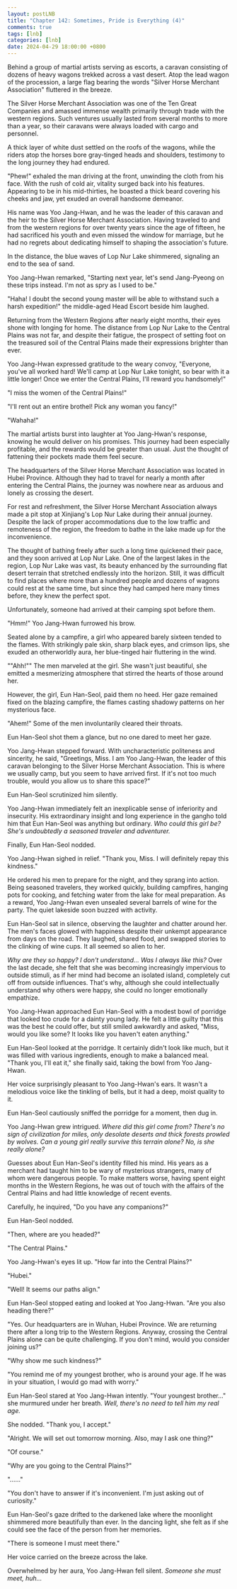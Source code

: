 ```yaml
---
layout: postLNB
title: "Chapter 142: Sometimes, Pride is Everything (4)"
comments: true
tags: [lnb]
categories: [lnb]
date: 2024-04-29 18:00:00 +0800
---
```


Behind a group of martial artists serving as escorts, a caravan consisting of dozens of heavy wagons trekked across a vast desert. Atop the lead wagon of the procession, a large flag bearing the words "Silver Horse Merchant Association" fluttered in the breeze.

The Silver Horse Merchant Association was one of the Ten Great Companies and amassed immense wealth primarily through trade with the western regions. Such ventures usually lasted from several months to more than a year, so their caravans were always loaded with cargo and personnel.

A thick layer of white dust settled on the roofs of the wagons, while the riders atop the horses bore gray-tinged heads and shoulders, testimony to the long journey they had endured.

"Phew!" exhaled the man driving at the front, unwinding the cloth from his face. With the rush of cold air, vitality surged back into his features. Appearing to be in his mid-thirties, he boasted a thick beard covering his cheeks and jaw, yet exuded an overall handsome demeanor.

His name was Yoo Jang-Hwan, and he was the leader of this caravan and the heir to the Silver Horse Merchant Association. Having traveled to and from the western regions for over twenty years since the age of fifteen, he had sacrificed his youth and even missed the window for marriage, but he had no regrets about dedicating himself to shaping the association's future.

In the distance, the blue waves of Lop Nur Lake shimmered, signaling an end to the sea of sand.

Yoo Jang-Hwan remarked, "Starting next year, let's send Jang-Pyeong on these trips instead. I'm not as spry as I used to be."

"Haha! I doubt the second young master will be able to withstand such a harsh expedition!" the middle-aged Head Escort beside him laughed.

Returning from the Western Regions after nearly eight months, their eyes shone with longing for home. The distance from Lop Nur Lake to the Central Plains was not far, and despite their fatigue, the prospect of setting foot on the treasured soil of the Central Plains made their expressions brighter than ever.

Yoo Jang-Hwan expressed gratitude to the weary convoy, "Everyone, you've all worked hard! We'll camp at Lop Nur Lake tonight, so bear with it a little longer! Once we enter the Central Plains, I'll reward you handsomely!"

"I miss the women of the Central Plains!"

"I'll rent out an entire brothel! Pick any woman you fancy!"

"Wahaha!"

The martial artists burst into laughter at Yoo Jang-Hwan's response, knowing he would deliver on his promises. This journey had been especially profitable, and the rewards would be greater than usual. Just the thought of fattening their pockets made them feel secure.

The headquarters of the Silver Horse Merchant Association was located in Hubei Province. Although they had to travel for nearly a month after entering the Central Plains, the journey was nowhere near as arduous and lonely as crossing the desert.

For rest and refreshment, the Silver Horse Merchant Association always made a pit stop at Xinjiang's Lop Nur Lake during their annual journey. Despite the lack of proper accommodations due to the low traffic and remoteness of the region, the freedom to bathe in the lake made up for the inconvenience.

The thought of bathing freely after such a long time quickened their pace, and they soon arrived at Lop Nur Lake. One of the largest lakes in the region, Lop Nur Lake was vast, its beauty enhanced by the surrounding flat desert terrain that stretched endlessly into the horizon. Still, it was difficult to find places where more than a hundred people and dozens of wagons could rest at the same time, but since they had camped here many times before, they knew the perfect spot.

Unfortunately, someone had arrived at their camping spot before them.

"Hmm!" Yoo Jang-Hwan furrowed his brow. 

Seated alone by a campfire, a girl who appeared barely sixteen tended to the flames. With strikingly pale skin, sharp black eyes, and crimson lips, she exuded an otherworldly aura, her blue-tinged hair fluttering in the wind.

""Ahh!"" The men marveled at the girl. She wasn't just beautiful, she emitted a mesmerizing atmosphere that stirred the hearts of those around her.

However, the girl, Eun Han-Seol, paid them no heed. Her gaze remained fixed on the blazing campfire, the flames casting shadowy patterns on her mysterious face.

"Ahem!" Some of the men involuntarily cleared their throats. 

Eun Han-Seol shot them a glance, but no one dared to meet her gaze.

Yoo Jang-Hwan stepped forward. With uncharacteristic politeness and sincerity, he said, "Greetings, Miss. I am Yoo Jang-Hwan, the leader of this caravan belonging to the Silver Horse Merchant Association. This is where we usually camp, but you seem to have arrived first. If it's not too much trouble, would you allow us to share this space?"

Eun Han-Seol scrutinized him silently. 

Yoo Jang-Hwan immediately felt an inexplicable sense of inferiority and insecurity. His extraordinary insight and long experience in the gangho told him that Eun Han-Seol was anything but ordinary. *Who could this girl be? She's undoubtedly a seasoned traveler and adventurer.* 

Finally, Eun Han-Seol nodded.

Yoo Jang-Hwan sighed in relief. "Thank you, Miss. I will definitely repay this kindness."

He ordered his men to prepare for the night, and they sprang into action. Being seasoned travelers, they worked quickly, building campfires, hanging pots for cooking, and fetching water from the lake for meal preparation. As a reward, Yoo Jang-Hwan even unsealed several barrels of wine for the party. The quiet lakeside soon buzzed with activity.

Eun Han-Seol sat in silence, observing the laughter and chatter around her. The men's faces glowed with happiness despite their unkempt appearance from days on the road. They laughed, shared food, and swapped stories to the clinking of wine cups. It all seemed so alien to her.

*Why are they so happy? I don't understand… Was I always like this?* Over the last decade, she felt that she was becoming increasingly impervious to outside stimuli, as if her mind had become an isolated island, completely cut off from outside influences. That's why, although she could intellectually understand why others were happy, she could no longer emotionally empathize.

Yoo Jang-Hwan approached Eun Han-Seol with a modest bowl of porridge that looked too crude for a dainty young lady. He felt a little guilty that this was the best he could offer, but still smiled awkwardly and asked, "Miss, would you like some? It looks like you haven't eaten anything."

Eun Han-Seol looked at the porridge. It certainly didn't look like much, but it was filled with various ingredients, enough to make a balanced meal. "Thank you, I'll eat it," she finally said, taking the bowl from Yoo Jang-Hwan. 

Her voice surprisingly pleasant to Yoo Jang-Hwan's ears. It wasn't a melodious voice like the tinkling of bells, but it had a deep, moist quality to it.

Eun Han-Seol cautiously sniffed the porridge for a moment, then dug in.

Yoo Jang-Hwan grew intrigued. *Where did this girl come from? There's no sign of civilization for miles, only desolate deserts and thick forests prowled by wolves. Can a young girl really survive this terrain alone? No, is she really alone?*

Guesses about Eun Han-Seol's identity filled his mind. His years as a merchant had taught him to be wary of mysterious strangers, many of whom were dangerous people. To make matters worse, having spent eight months in the Western Regions, he was out of touch with the affairs of the Central Plains and had little knowledge of recent events.

Carefully, he inquired, "Do you have any companions?"

Eun Han-Seol nodded.

"Then, where are you headed?"

"The Central Plains."

Yoo Jang-Hwan's eyes lit up. "How far into the Central Plains?"

"Hubei."

"Well! It seems our paths align."

Eun Han-Seol stopped eating and looked at Yoo Jang-Hwan. "Are you also heading there?"

"Yes. Our headquarters are in Wuhan, Hubei Province. We are returning there after a long trip to the Western Regions. Anyway, crossing the Central Plains alone can be quite challenging. If you don't mind, would you consider joining us?" 

"Why show me such kindness?" 

"You remind me of my youngest brother, who is around your age. If he was in your situation, I would go mad with worry." 

Eun Han-Seol stared at Yoo Jang-Hwan intently. "Your youngest brother..." she murmured under her breath. *Well, there's no need to tell him my real age.* 

She nodded. "Thank you, I accept." 

"Alright. We will set out tomorrow morning. Also, may I ask one thing?" 

"Of course." 

"Why are you going to the Central Plains?" 

"......"

"You don't have to answer if it's inconvenient. I'm just asking out of curiosity." 

Eun Han-Seol's gaze drifted to the darkened lake where the moonlight shimmered more beautifully than ever. In the dancing light, she felt as if she could see the face of the person from her memories.

"There is someone I must meet there."

Her voice carried on the breeze across the lake. 

Overwhelmed by her aura, Yoo Jang-Hwan fell silent. *Someone she must meet, huh…*
